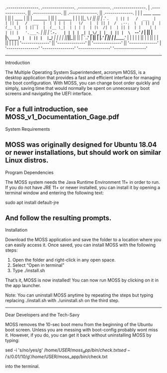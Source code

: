  .----------------.  .----------------.  .----------------.  .----------------. 
| .--------------. || .--------------. || .--------------. || .--------------. |
| | ____    ____ | || |     ____     | || |    _______   | || |    _______   | |
| ||_   \  /   _|| || |   .'    `.   | || |   /  ___  |  | || |   /  ___  |  | |
| |  |   \/   |  | || |  /  .--.  \  | || |  |  (__ \_|  | || |  |  (__ \_|  | |
| |  | |\  /| |  | || |  | |    | |  | || |   '.___`-.   | || |   '.___`-.   | |
| | _| |_\/_| |_ | || |  \  `--'  /  | || |  |`\____) |  | || |  |`\____) |  | |
| ||_____||_____|| || |   `.____.'   | || |  |_______.'  | || |  |_______.'  | |
| |              | || |              | || |              | || |              | |
| '--------------' || '--------------' || '--------------' || '--------------' |
 '----------------'  '----------------'  '----------------'  '----------------'
 
------------------------------------------------------------------
Introduction

The Multiple Operating System Superintendent, acronym MOSS, is a desktop 
application that provides a fast and efficient interface for managing 
the boot configuration. With MOSS, you can change boot order quickly 
and simply, saving time that would normally be spent on unnecessary 
boot screens and navigating the UEFI interface.
 
For a full introduction, see MOSS_v1_Documentation_Gage.pdf
------------------------------------------------------------------
System Requirements

MOSS was originally designed for Ubuntu 18.04 or newer installations, but should 
work on similar Linux distros. 
------------------------------------------------------------------
Program Dependencies

The MOSS system needs the Java Runtime Environment 11+ in order to run.
If you do not have JRE 11+ or newer installed, you can install it by
opening a terminal window and entering the following text:

sudo apt install default-jre 

And follow the resulting prompts. 
------------------------------------------------------------------
Installation

Download the MOSS application and save the folder to a location where 
you can easily access it. Once saved, you can install MOSS with the 
following steps:

 1. Open the folder and right-click in any open space. 
 2. Select “Open in terminal” 
 3. Type ./install.sh

That’s it, MOSS is now installed! You can now run MOSS by clicking 
on it in the app launcher.

Note: You can uninstall MOSS anytime by repeating the steps but 
typing replacing ./install.sh with ./uninstall.sh  on the third step.

------------------------------------------------------------------
Dear Developers and the Tech-Savy

MOSS removes the 10-sec boot menu from the beginning of the Ubuntu 
boot screen. Unless you are messing with boot-config probably wont 
miss it. However, if you do, you can get it back without uninstalling 
MOSS by typing:

sed -i 's/no/yes/g' /home/$USER/moss_app/bin/check.txt
sed -i 's/0.01/10/g' /home/$USER/moss_app/bin/check.txt

into the terminal.
